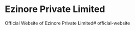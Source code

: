 # Ezinore Private Limited

Official Website of Ezinore Private Limited#   o f f i c i a l - w e b s i t e  
 